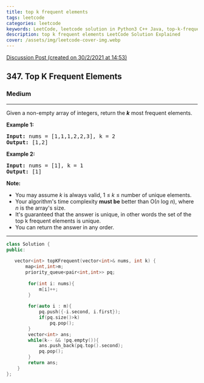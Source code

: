 ```yaml
---
title: top k frequent elements
tags: leetcode
categories: leetcode
keywords: LeetCode, leetcode solution in Python3 C++ Java, top-k-frequent-elements solution
description: top k frequent elements LeetCode Solution Explained
cover: /assets/img/leetcode-cover-img.webp
---
```



[Discussion Post (created on 30/2/2021 at 14:53)](https://leetcode.com/problems/top-k-frequent-elements/submissions/)  
<h2>347. Top K Frequent Elements</h2><h3>Medium</h3><hr><div><p>Given a non-empty array of integers, return the <b><i>k</i></b> most frequent elements.</p>

<p><strong>Example 1:</strong></p>

<pre><strong>Input: </strong>nums = <span id="example-input-1-1">[1,1,1,2,2,3]</span>, k = <span id="example-input-1-2">2</span>
<strong>Output: </strong><span id="example-output-1">[1,2]</span>
</pre>

<div>
<p><strong>Example 2:</strong></p>

<pre><strong>Input: </strong>nums = <span id="example-input-2-1">[1]</span>, k = <span id="example-input-2-2">1</span>
<strong>Output: </strong><span id="example-output-2">[1]</span></pre>
</div>

<p><b>Note: </b></p>

<ul>
	<li>You may assume <i>k</i> is always valid, 1 ≤ <i>k</i> ≤ number of unique elements.</li>
	<li>Your algorithm's time complexity <b>must be</b> better than O(<i>n</i> log <i>n</i>), where <i>n</i> is the array's size.</li>
	<li>It's guaranteed that the answer is unique, in other words the set of the top k frequent elements is unique.</li>
	<li>You can return the answer in any order.</li>
</ul>
</div>

---




```cpp
class Solution {
public:
    
   vector<int> topKFrequent(vector<int>& nums, int k) {
       map<int,int>m;
       priority_queue<pair<int,int>> pq;
        
        for(int i: nums){
            m[i]++;
        }
        
        for(auto i : m){
            pq.push({-i.second, i.first});
            if(pq.size()>k)
                pq.pop();
        }
        vector<int> ans;
        while(k-- && !pq.empty()){
            ans.push_back(pq.top().second);
            pq.pop();   
        }
        return ans;
    }
};
```
